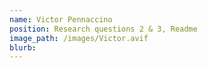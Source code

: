 ```yaml
---
name: Victor Pennaccino
position: Research questions 2 & 3, Readme
image_path: /images/Victor.avif
blurb: 
---
```

